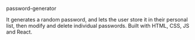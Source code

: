 password-generator

It generates a random password, and lets the user store it in their personal list, then modify and delete individual passwords. Built with HTML, CSS, JS and React.